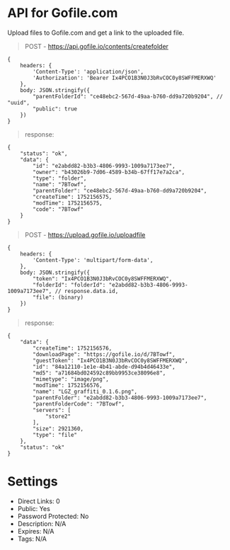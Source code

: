 # API for Gofile.com

Upload files to Gofile.com and get a link to the uploaded file.

> POST - https://api.gofile.io/contents/createfolder

```
{
    headers: {
        'Content-Type': 'application/json',
        'Authorization': 'Bearer Ix4PCO1B3N0J3bRvCOC0y8SWFFMERXWQ'
    },
    body: JSON.stringify({
        "parentFolderId": "ce48ebc2-567d-49aa-b760-dd9a720b9204", // "uuid",
        "public": true
    })
}
```

> response:

```
{
    "status": "ok",
    "data": {
        "id": "e2abdd82-b3b3-4806-9993-1009a7173ee7",
        "owner": "b43026b9-7d06-4589-b34b-67ff17e7a2ca",
        "type": "folder",
        "name": "7BTowf",
        "parentFolder": "ce48ebc2-567d-49aa-b760-dd9a720b9204",
        "createTime": 1752156575,
        "modTime": 1752156575,
        "code": "7BTowf"
    }
}
```

> POST - https://upload.gofile.io/uploadfile

```
{
    headers: {
        'Content-Type': 'multipart/form-data',
    },
    body: JSON.stringify({
        "token": "Ix4PCO1B3N0J3bRvCOC0y8SWFFMERXWQ",
        "folderId": "folderId": "e2abdd82-b3b3-4806-9993-1009a7173ee7", // response.data.id,
        "file": (binary)
    })
}
```

> response:

```
{
    "data": {
        "createTime": 1752156576,
        "downloadPage": "https://gofile.io/d/7BTowf",
        "guestToken": "Ix4PCO1B3N0J3bRvCOC0y8SWFFMERXWQ",
        "id": "84a12110-1e1e-4b41-abde-d94b4d46433e",
        "md5": "a71684bd024592c89bb9953ce38096e8",
        "mimetype": "image/png",
        "modTime": 1752156576,
        "name": "LGZ_graffiti_0.1.6.png",
        "parentFolder": "e2abdd82-b3b3-4806-9993-1009a7173ee7",
        "parentFolderCode": "7BTowf",
        "servers": [
            "store2"
        ],
        "size": 2921360,
        "type": "file"
    },
    "status": "ok"
}
```

# Settings

- Direct Links: 0
- Public: Yes
- Password Protected: No
- Description: N/A
- Expires: N/A
- Tags: N/A
